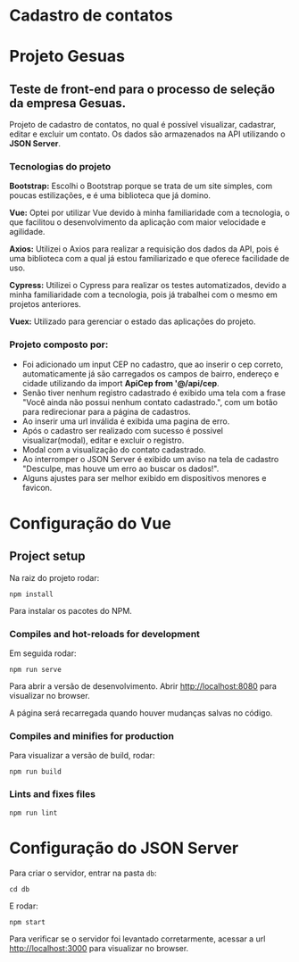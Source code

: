 # Cadastro de contatos

# Projeto Gesuas
## Teste de front-end para o processo de seleção da empresa Gesuas.

Projeto de cadastro de contatos, no qual é possível visualizar, cadastrar, editar e excluir um contato. Os dados são armazenados na API utilizando o **JSON Server**.

### Tecnologias do projeto
**Bootstrap:** Escolhi o Bootstrap porque se trata de um site simples, com poucas estilizações, e é uma biblioteca que já domino.

**Vue:** Optei por utilizar Vue devido à minha familiaridade com a tecnologia, o que facilitou o desenvolvimento da aplicação com maior velocidade e agilidade.

**Axios:** Utilizei o Axios para realizar a requisição dos dados da API, pois é uma biblioteca com a qual já estou familiarizado e que oferece facilidade de uso.

**Cypress:** Utilizei o Cypress para realizar os testes automatizados, devido a minha familiaridade com a tecnologia, pois já trabalhei com o mesmo em projetos anteriores.

**Vuex:** Utilizado para gerenciar o estado das aplicações do projeto.

### Projeto composto por:
- Foi adicionado um input CEP no cadastro, que ao inserir o cep correto, automaticamente já são carregados os campos de bairro, endereço e cidade utilizando da import **ApiCep from '@/api/cep**.
- Senão tiver nenhum registro cadastrado é exibido uma tela com a frase "Você ainda não possui nenhum contato cadastrado.", com um botão para redirecionar para a página de cadastros.
- Ao inserir uma url inválida é exibida uma pagina de erro.
- Após o cadastro ser realizado com sucesso é possivel visualizar(modal), editar e excluir o registro.
- Modal com a visualização do contato cadastrado.
- Ao interromper o JSON Server é exibido um aviso na tela de cadastro "Desculpe, mas houve um erro ao buscar os dados!".
- Alguns ajustes para ser melhor exibido em dispositivos menores e favicon.

# Configuração do Vue
## Project setup
Na raiz do projeto rodar:
```
npm install
```
Para instalar os pacotes do NPM.

### Compiles and hot-reloads for development
Em seguida rodar:
```
npm run serve
```

Para abrir a versão de desenvolvimento.
Abrir [http://localhost:8080](http://localhost:8080) para visualizar no browser.

A página será recarregada quando houver mudanças salvas no código.

### Compiles and minifies for production
Para visualizar a versão de build, rodar:
```
npm run build
```

### Lints and fixes files
```
npm run lint
```

# Configuração do JSON Server
Para criar o servidor, entrar na pasta `db`:
```
cd db
```
E rodar:
```
npm start
```
Para verificar se o servidor foi levantado corretarmente, acessar a url [http://localhost:3000](http://localhost:3000) para visualizar no browser.
